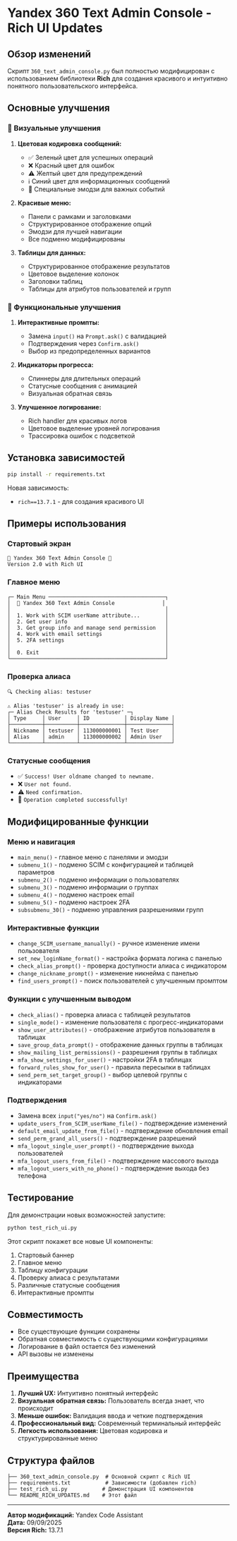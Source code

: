 # Yandex 360 Text Admin Console - Rich UI Updates

## Обзор изменений

Скрипт `360_text_admin_console.py` был полностью модифицирован с использованием библиотеки **Rich** для создания красивого и интуитивно понятного пользовательского интерфейса.

## Основные улучшения

### 🎨 Визуальные улучшения

1. **Цветовая кодировка сообщений:**
   - ✅ Зеленый цвет для успешных операций
   - ❌ Красный цвет для ошибок
   - ⚠️ Желтый цвет для предупреждений
   - ℹ️ Синий цвет для информационных сообщений
   - 🎉 Специальные эмодзи для важных событий

2. **Красивые меню:**
   - Панели с рамками и заголовками
   - Структурированное отображение опций
   - Эмодзи для лучшей навигации
   - Все подменю модифицированы

3. **Таблицы для данных:**
   - Структурированное отображение результатов
   - Цветовое выделение колонок
   - Заголовки таблиц
   - Таблицы для атрибутов пользователей и групп

### 🚀 Функциональные улучшения

1. **Интерактивные промпты:**
   - Замена `input()` на `Prompt.ask()` с валидацией
   - Подтверждения через `Confirm.ask()`
   - Выбор из предопределенных вариантов

2. **Индикаторы прогресса:**
   - Спиннеры для длительных операций
   - Статусные сообщения с анимацией
   - Визуальная обратная связь

3. **Улучшенное логирование:**
   - Rich handler для красивых логов
   - Цветовое выделение уровней логирования
   - Трассировка ошибок с подсветкой

## Установка зависимостей

```bash
pip install -r requirements.txt
```

Новая зависимость:
- `rich==13.7.1` - для создания красивого UI

## Примеры использования

### Стартовый экран
```
🚀 Yandex 360 Text Admin Console 🚀
Version 2.0 with Rich UI
```

### Главное меню
```
┌─ Main Menu ─────────────────────────────────────┐
│  🔧 Yandex 360 Text Admin Console               │
│                                                 │
│  1. Work with SCIM userName attribute...        │
│  2. Get user info                               │
│  3. Get group info and manage send permission   │
│  4. Work with email settings                    │
│  5. 2FA settings                                │
│                                                 │
│  0. Exit                                        │
└─────────────────────────────────────────────────┘
```

### Проверка алиаса
```
🔍 Checking alias: testuser

⚠️ Alias 'testuser' is already in use:
┌─ Alias Check Results for 'testuser' ─┐
│ Type     │ User     │ ID           │ Display Name │
├──────────┼──────────┼──────────────┼──────────────┤
│ Nickname │ testuser │ 113000000001 │ Test User    │
│ Alias    │ admin    │ 113000000002 │ Admin User   │
└──────────┴──────────┴──────────────┴──────────────┘
```

### Статусные сообщения
- ✅ `Success! User oldname changed to newname.`
- ❌ `User not found.`
- ⚠️ `Need confirmation.`
- 🎉 `Operation completed successfully!`

## Модифицированные функции

### Меню и навигация
- `main_menu()` - главное меню с панелями и эмодзи
- `submenu_1()` - подменю SCIM с конфигурацией и таблицей параметров
- `submenu_2()` - подменю информации о пользователях
- `submenu_3()` - подменю информации о группах
- `submenu_4()` - подменю настроек email
- `submenu_5()` - подменю настроек 2FA
- `subsubmenu_30()` - подменю управления разрешениями групп

### Интерактивные функции
- `change_SCIM_username_manually()` - ручное изменение имени пользователя
- `set_new_loginName_format()` - настройка формата логина с панелью
- `check_alias_prompt()` - проверка доступности алиаса с индикатором
- `change_nickname_prompt()` - изменение никнейма с панелью
- `find_users_prompt()` - поиск пользователей с улучшенным промптом

### Функции с улучшенным выводом
- `check_alias()` - проверка алиаса с таблицей результатов
- `single_mode()` - изменение пользователя с прогресс-индикаторами
- `show_user_attributes()` - отображение атрибутов пользователя в таблицах
- `save_group_data_prompt()` - отображение данных группы в таблицах
- `show_mailing_list_permissions()` - разрешения группы в таблицах
- `mfa_show_settings_for_user()` - настройки 2FA в таблицах
- `forward_rules_show_for_user()` - правила пересылки в таблицах
- `send_perm_set_target_group()` - выбор целевой группы с индикаторами

### Подтверждения
- Замена всех `input("yes/no")` на `Confirm.ask()`
- `update_users_from_SCIM_userName_file()` - подтверждение изменений
- `default_email_update_from_file()` - подтверждение обновления email
- `send_perm_grand_all_users()` - подтверждение разрешений
- `mfa_logout_single_user_prompt()` - подтверждение выхода пользователей
- `mfa_logout_users_from_file()` - подтверждение массового выхода
- `mfa_logout_users_with_no_phone()` - подтверждение выхода без телефона

## Тестирование

Для демонстрации новых возможностей запустите:

```bash
python test_rich_ui.py
```

Этот скрипт покажет все новые UI компоненты:
1. Стартовый баннер
2. Главное меню
3. Таблицу конфигурации
4. Проверку алиаса с результатами
5. Различные статусные сообщения
6. Интерактивные промпты

## Совместимость

- Все существующие функции сохранены
- Обратная совместимость с существующими конфигурациями
- Логирование в файл остается без изменений
- API вызовы не изменены

## Преимущества

1. **Лучший UX:** Интуитивно понятный интерфейс
2. **Визуальная обратная связь:** Пользователь всегда знает, что происходит
3. **Меньше ошибок:** Валидация ввода и четкие подтверждения
4. **Профессиональный вид:** Современный терминальный интерфейс
5. **Легкость использования:** Цветовая кодировка и структурированные меню

## Структура файлов

```
├── 360_text_admin_console.py  # Основной скрипт с Rich UI
├── requirements.txt           # Зависимости (добавлен rich)
├── test_rich_ui.py           # Демонстрация UI компонентов
└── README_RICH_UPDATES.md    # Этот файл
```

---

**Автор модификаций:** Yandex Code Assistant  
**Дата:** 09/09/2025  
**Версия Rich:** 13.7.1